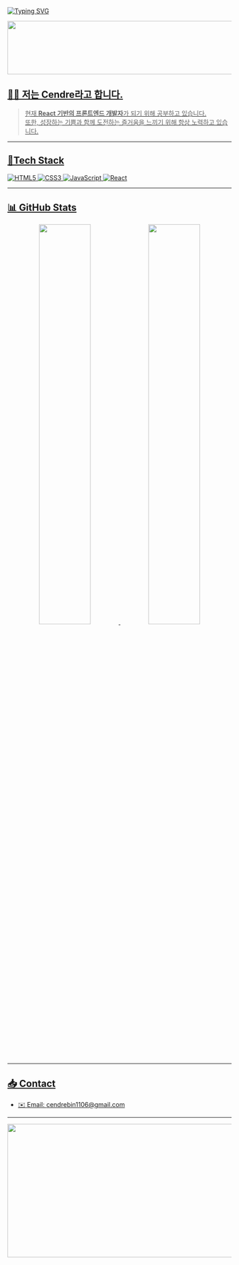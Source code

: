 [![Typing SVG](https://readme-typing-svg.demolab.com?font=Fira+Code&pause=1000&color=89A5EAEA&background=FFFFFF00&width=435&lines=Etude+sur+la+vie+des+fleurs)](https://git.io/typing-svg)

<div align="center">
  <a href="https://github.com/devxb/gitanimals">    
  <img src="https://render.gitanimals.org/lines/{cendrebin}?pet-id=1" width="1000" height="120"/>
</div>

## 🙋🏻 저는 Cendre라고 합니다.

> 현재 **React 기반의 프론트엔드 개발자**가 되기 위해 공부하고 있습니다. <br>
> 또한, 성장하는 기쁨과 함께 도전하는 즐거움을 느끼기 위해 항상 노력하고 있습니다.

---

## 📖Tech Stack

![HTML5](https://img.shields.io/badge/-HTML5-E34F26?logo=html5&logoColor=white&style=for-the-badge)
![CSS3](https://img.shields.io/badge/-CSS3-1572B6?logo=css3&logoColor=white&style=for-the-badge)
![JavaScript](https://img.shields.io/badge/-JavaScript-F7DF1E?logo=javascript&logoColor=black&style=for-the-badge)
![React](https://img.shields.io/badge/-React-61DAFB?logo=react&logoColor=white&style=for-the-badge)

---

## 📊 GitHub Stats

<p align="center">
  <img src="https://github-readme-stats.vercel.app/api?username=CendreBin&show_icons=true&theme=radical" width="48%"/>
  <img src="https://github-readme-stats.vercel.app/api/top-langs/?username=CendreBin&layout=compact&theme=radical" width="48%"/>
</p>

---

## 📥 Contact
- ✉️ Email: [cendrebin1106@gmail.com](mailto:cendrebin1106@gmail.com)
---

<p align="center">
    <a href="https://www.gitanimals.org/en_US?utm_medium=image&utm_source=CendreBin&utm_content=farm">
      <img
        src="https://render.gitanimals.org/farms/Cendrebin"
        width="600"
        height="300"
      />
    </a>
</p>

